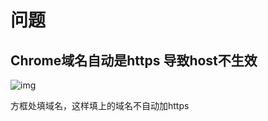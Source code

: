 # 问题

## Chrome域名自动是https 导致host不生效

![img](/Users/yunan10/Desktop/150/md/chrome.assets/img.png)

方框处填域名，这样填上的域名不自动加https